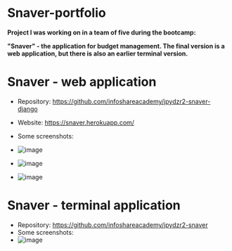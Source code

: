 # Snaver-portfolio
<b> Project I was working on in a team of five during the bootcamp:

"Snaver" - the application for budget management. The final version is a web application, but there is also an earlier terminal version.</b>

# Snaver - web application
- Repository: https://github.com/infoshareacademy/jpydzr2-snaver-django
- Website: https://snaver.herokuapp.com/

- Some screenshots:
- ![image](https://user-images.githubusercontent.com/76916353/136461742-046dd3cf-8dde-48b4-a87d-5644dc3dc153.png)

- ![image](https://user-images.githubusercontent.com/76916353/136462235-c1f6c0b5-a866-441a-b6e8-fa2e680fe0b5.png)

- ![image](https://user-images.githubusercontent.com/76916353/136462296-b13db6b7-f17e-43a3-928b-f4ffe8198801.png)

# Snaver - terminal application 
- Repository: https://github.com/infoshareacademy/jpydzr2-snaver
- Some screenshots:
- ![image](https://user-images.githubusercontent.com/76916353/136463688-5f48619a-b5f1-4a8d-819d-2e618cd49ac7.png)

